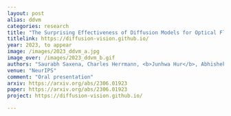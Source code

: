 ```yaml
---
layout: post
alias: ddvm
categories: research
title: "The Surprising Effectiveness of Diffusion Models for Optical Flow and Monocular Depth Estimation"
titlelink: https://diffusion-vision.github.io/
year: 2023, to appear
image: /images/2023_ddvm_a.jpg
image_over: /images/2023_ddvm_b.gif
authors: "Saurabh Saxena, Charles Herrmann, <b>Junhwa Hur</b>, Abhishek Kar, Mohammad Norouzi, Deqing Sun, and David J. Fleet"
venue: "NeurIPS"
comment: "Oral presentation"
arxiv: https://arxiv.org/abs/2306.01923
paper: https://arxiv.org/abs/2306.01923
project: https://diffusion-vision.github.io/

---
```

